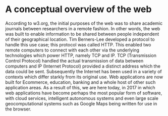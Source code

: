 # A conceptual overview of the web

According to w3.org, the initial purposes of the web was to share academic journals between researchers in a remote fashion. In other words, the web was built to enable information to be shared between people independent of their geographical location. Tim Berners-Lee developed a protocol to handle this use case; this protocol was called HTTP. This enabled two remote computers to connect with each other via the underlying technologies which power HTTP, namely TCP and IP. TCP \(Transmission Control Protocol\) handled the actual transmission of data between computers and IP \(Internet Protocol\) provided a distinct address which the data could be sent. Subsequently the Internet has been used in a variety of contexts which differ starkly from its original use. Web applications are now built for Ecommerce, education, banking and a whole host of other such application areas. As a result of this, we are here today, in 2017 in which web applications have become perhaps the most popular form of software, with cloud services, intelligent autonomous systems and even large scale geocomputational systems such as Google Maps being written for use in the browser. 

